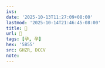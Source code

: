 ```yaml
---
ivs:
date: '2025-10-13T11:27:09+08:00'
lastmod: '2025-10-14T21:46:45-08:00'
title: 󰕶
url: 󰕶
tags: [孕, 孕]
hex: '5B55'
src: GHZR, DCCV
note:
---
```

